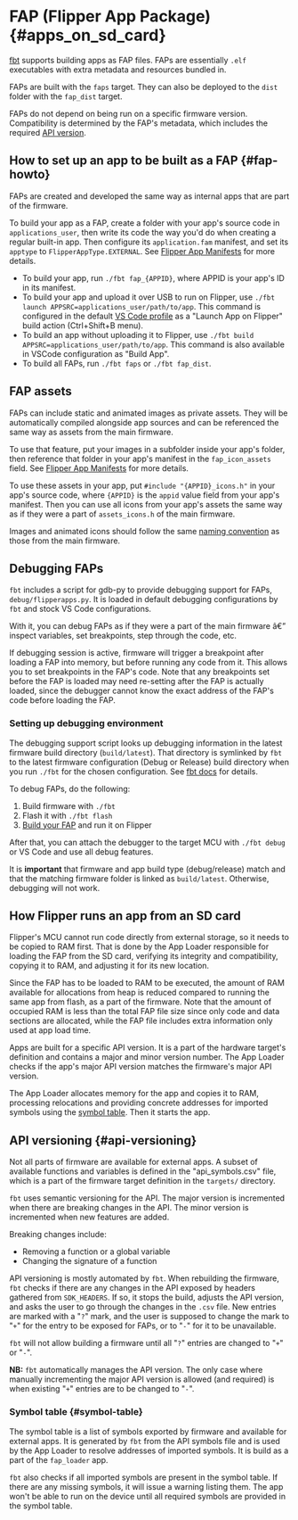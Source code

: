 # FAP (Flipper App Package) {#apps_on_sd_card}

[fbt](./fbt.md) supports building apps as FAP files. FAPs are essentially `.elf` executables with extra metadata and resources bundled in.

FAPs are built with the `faps` target. They can also be deployed to the `dist` folder with the `fap_dist` target.

FAPs do not depend on being run on a specific firmware version. Compatibility is determined by the FAP's metadata, which includes the required [API version](#api-versioning).

## How to set up an app to be built as a FAP {#fap-howto}

FAPs are created and developed the same way as internal apps that are part of the firmware.

To build your app as a FAP, create a folder with your app's source code in `applications_user`, then write its code the way you'd do when creating a regular built-in app. Then configure its `application.fam` manifest, and set its `apptype` to `FlipperAppType.EXTERNAL`. See [Flipper App Manifests](AppManifests.md) for more details.

- To build your app, run `./fbt fap_{APPID}`, where APPID is your app's ID in its manifest.
- To build your app and upload it over USB to run on Flipper, use `./fbt launch APPSRC=applications_user/path/to/app`. This command is configured in the default [VS Code profile](../.vscode/ReadMe.md) as a "Launch App on Flipper" build action (Ctrl+Shift+B menu).
- To build an app without uploading it to Flipper, use `./fbt build APPSRC=applications_user/path/to/app`. This command is also available in VSCode configuration as "Build App".
- To build all FAPs, run `./fbt faps` or `./fbt fap_dist`.

## FAP assets

FAPs can include static and animated images as private assets. They will be automatically compiled alongside app sources and can be referenced the same way as assets from the main firmware.

To use that feature, put your images in a subfolder inside your app's folder, then reference that folder in your app's manifest in the `fap_icon_assets` field. See [Flipper App Manifests](AppManifests.md) for more details.

To use these assets in your app, put `#include "{APPID}_icons.h"` in your app's source code, where `{APPID}` is the `appid` value field from your app's manifest. Then you can use all icons from your app's assets the same way as if they were a part of `assets_icons.h` of the main firmware.

Images and animated icons should follow the same [naming convention](../assets/ReadMe.md) as those from the main firmware.

## Debugging FAPs

`fbt` includes a script for gdb-py to provide debugging support for FAPs, `debug/flipperapps.py`. It is loaded in default debugging configurations by `fbt` and stock VS Code configurations.

With it, you can debug FAPs as if they were a part of the main firmware â€” inspect variables, set breakpoints, step through the code, etc.

If debugging session is active, firmware will trigger a breakpoint after loading a FAP into memory, but before running any code from it. This allows you to set breakpoints in the FAP's code. Note that any breakpoints set before the FAP is loaded may need re-setting after the FAP is actually loaded, since the debugger cannot know the exact address of the FAP's code before loading the FAP.

### Setting up debugging environment

The debugging support script looks up debugging information in the latest firmware build directory (`build/latest`). That directory is symlinked by `fbt` to the latest firmware configuration (Debug or Release) build directory when you run `./fbt` for the chosen configuration. See [fbt docs](fbt.md) for details.

To debug FAPs, do the following:

1. Build firmware with `./fbt`
2. Flash it with `./fbt flash`
3. [Build your FAP](#fap-howto) and run it on Flipper

After that, you can attach the debugger to the target MCU with `./fbt debug` or VS Code and use all debug features.

It is **important** that firmware and app build type (debug/release) match and that the matching firmware folder is linked as `build/latest`. Otherwise, debugging will not work.

## How Flipper runs an app from an SD card

Flipper's MCU cannot run code directly from external storage, so it needs to be copied to RAM first. That is done by the App Loader responsible for loading the FAP from the SD card, verifying its integrity and compatibility, copying it to RAM, and adjusting it for its new location.

Since the FAP has to be loaded to RAM to be executed, the amount of RAM available for allocations from heap is reduced compared to running the same app from flash, as a part of the firmware. Note that the amount of occupied RAM is less than the total FAP file size since only code and data sections are allocated, while the FAP file includes extra information only used at app load time.

Apps are built for a specific API version. It is a part of the hardware target's definition and contains a major and minor version number. The App Loader checks if the app's major API version matches the firmware's major API version.

The App Loader allocates memory for the app and copies it to RAM, processing relocations and providing concrete addresses for imported symbols using the [symbol table](#symbol-table). Then it starts the app.

## API versioning {#api-versioning}

Not all parts of firmware are available for external apps. A subset of available functions and variables is defined in the "api_symbols.csv" file, which is a part of the firmware target definition in the `targets/` directory.

`fbt` uses semantic versioning for the API. The major version is incremented when there are breaking changes in the API. The minor version is incremented when new features are added.

Breaking changes include:

- Removing a function or a global variable
- Changing the signature of a function

API versioning is mostly automated by `fbt`. When rebuilding the firmware, `fbt` checks if there are any changes in the API exposed by headers gathered from `SDK_HEADERS`. If so, it stops the build, adjusts the API version, and asks the user to go through the changes in the `.csv` file. New entries are marked with a "`?`" mark, and the user is supposed to change the mark to "`+`" for the entry to be exposed for FAPs, or to "`-`" for it to be unavailable.

`fbt` will not allow building a firmware until all "`?`" entries are changed to "`+`" or "`-`".

**NB:** `fbt` automatically manages the API version. The only case where manually incrementing the major API version is allowed (and required) is when existing "`+`" entries are to be changed to "`-`".

### Symbol table {#symbol-table}

The symbol table is a list of symbols exported by firmware and available for external apps. It is generated by `fbt` from the API symbols file and is used by the App Loader to resolve addresses of imported symbols. It is build as a part of the `fap_loader` app.

`fbt` also checks if all imported symbols are present in the symbol table. If there are any missing symbols, it will issue a warning listing them. The app won't be able to run on the device until all required symbols are provided in the symbol table.
